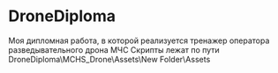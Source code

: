 # DroneDiploma
Моя дипломная работа, в которой реализуется тренажер оператора разведывательного дрона МЧС
Скрипты лежат по пути DroneDiploma\MCHS_Drone\Assets\New Folder\Assets
